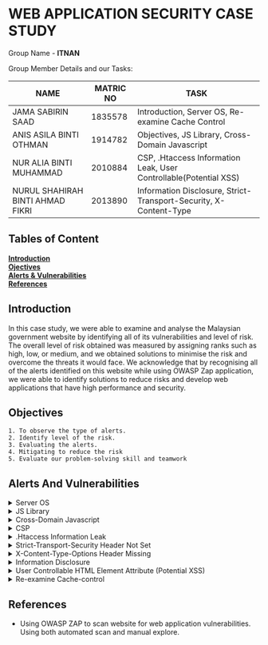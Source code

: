 # WEB APPLICATION SECURITY CASE STUDY 

Group Name - **ITNAN**<br>

Group Member Details and our Tasks:

NAME                          |MATRIC NO                      | TASK                    |
-------------------------------|-----------------------------|-----------------------------|
JAMA SABIRIN SAAD         |1835578          |Introduction, Server OS, Re-examine Cache Control |
ANIS ASILA BINTI OTHMAN          |    1914782         |Objectives, JS Library, Cross-Domain Javascript        |
NUR ALIA BINTI MUHAMMAD   |2010884 |CSP, .Htaccess Information Leak, User Controllable(Potential XSS) |
NURUL SHAHIRAH BINTI AHMAD FIKRI|2013890  |Information Disclosure, Strict-Transport-Security, X-Content-Type  |

## Tables of Content
**[Introduction](#introduction)**<br>
**[Ojectives](#objectives)**<br>
**[Alerts & Vulnerabilities](#alerts-and-vulnerabilities)**<br>
**[References](#references)**<br>

## Introduction
In this case study, we were able to examine and analyse the Malaysian government website by identifying all of its vulnerabilities and level of risk. The overall level of risk obtained was measured by assigning ranks such as high, low, or medium, and we obtained solutions to minimise the risk and overcome the threats it would face. We acknowledge that by recognising all of the alerts identified on this website while using OWASP Zap application, we were able to identify solutions to reduce risks and develop web applications that have high performance and security.


## Objectives
    1. To observe the type of alerts. 
    2. Identify level of the risk. 
    3. Evaluating the alerts. 
    4. Mitigating to reduce the risk
    5. Evaluate our problem-solving skill and teamwork

## Alerts And Vulnerabilities

<details><summary>Server OS</summary>
  
  * Level of the risk - Low
  * Classification of threat - CWE ID 829
  
  * Identification :
  By examining header X-Content-Type-Options alert which is designed to protect web applications from MIME type sniffing attacks.This alert provided details about the web server used, which is apache and operates on the Windows operating system. Furthermore, the Cross-Domain JavaScript Source File Inclusion alert specifies the server-side scripting language utilized, which is javascript with.js extension, thereby allowing javascript to be executed on the server.

  * Evaluation :
  The Anti-MIME-Sniffing header X-Content-Type-Options was not set to 'nosniff', which allows older versions of Internet Explorer and Chrome to perform MIME-sniffing on the response body. This enables attackers to execute malicious code on the website by tricking the browser into interpreting a file as a different MIME type other than the MIME type that the file is actually intended to be. The website used one or more javascript files from a third-party domain where this parties can collect data of users. Moreover this vulnerability allows attackers to inject javascript file from different domain giving them the ability to get users information and credentials 
  
  * Prevention :
1. Developers must ensure that the X-Content-Type-Options header is set to 'nosniff' for all web pages while also setting the content type for the website to text/html. Moreover, all the users must use web browsers, such as Google Chrome, Firefox, internet Explorer or any other browser that do not perform MIME-sniffing 

2. Allow JavaScript source files to be loaded from only trusted sources by evaluating these parties based on their performance before allowing, and ensuring that the sources cannot be managed by application end users.

3. Use HTTPS protocol to increase the security of the site and prevent attackers from obtaining user credentials. 


</details>

<details><summary>JS Library</summary>
  
  * Level of the risk - Medium
  * Classification of threat - CWE ID 829
  * Identification:
    JavaScript libraries are collections of pre-written JavaScript code that provide specific functionalities and features. They are designed to make it easier for developers to build web applications by providing ready-to-use functions and components. The risk associated with CWE ID 829 is that the untrusted functionality can introduce security vulnerabilities or enable malicious actions within the software. The untrusted code may have unintended or malicious behaviors that could compromise the integrity, confidentiality, or availability of the system.
    
  * Evaluation:
    During an evaluation, it shows that library jquery, version 3.3.1 is vulnerable. It can lead to exploitation of known vulnerabilities, code execution, data breaches and Denial-of-Service (DoS) Attack. The vulnerable versions of jQuery File Upload had a remote code execution vulnerability that allowed attackers to execute arbitrary code on the server hosting the application. This vulnerability was related to the insecure handling of user-supplied file names.
   
  * Prevention:
1. Validate Inputs: Always validate and sanitize any inputs from untrusted sources to prevent injection attacks or unexpected behavior.

2. Code Reviews and Audits: Perform regular code reviews and security audits to identify any potential vulnerabilities or risks introduced by the integration of untrusted functionality.

3. Least Privilege: Limit the permissions and privileges granted to the untrusted code to reduce the potential damage it can cause if compromised.

4. Update and Patch: Keep all software components, including the untrusted functionality, up to date with the latest security patches and updates to mitigate known vulnerabilities.    
  
</details>

<details><summary>Cross-Domain Javascript</summary>
  
  * Level of the risk - Low
  * Classification of threat - CWE ID 829
  * Identification :
    Cross-domain JavaScript source file inclusion is a security warning that can affect a web application that runs one or more Javascript files from a third-party domain. It has been identified that the page includes one or more script files from a third-party domain. Cross-Origin Resource Sharing standard are used and it works by adding new HTTP headers that let servers describe which origins are permitted to read that information from a web browser. The website are exposed to, if the third-party intentionally or unintentionally holds a malicious content, it can be added and executed on the victim’s web application. This possibility occurs when the external Javascript is not validated.
  
  * Evaluation :
  During an evaluation, there is a possible execution of malicious javascript and also possible user data manipulation and leakage. For example, when a user sends a request, the script will be updated with the response message. If the response is stored in global variables, everyone can read it. If the sensitive information is included in a JSONP response, the executed function can be overridden to get the sensitive information. This trick can be used for global functions as well. Instead of overriding the executed functions, we may use custom-coded callback functions for global functions.
  
  * Prevention :
 1. Avoid placing sensitive information inside javascript files or JSONP.

2. Always try to sanitize user entries that are stored in JSON files.

3. Use subresource integrity. It helps browsers to check whether the fetched resources are unnecessarily manipulated or not.

4. Enable Content Security Policy (CSP).
  
</details>

<details><summary>CSP</summary>
  
  * Level of the risk - Medium 
  * Classification of threat - CWE ID 693
  * Identification :
   The Content Security Policy (CSP) is designed to offer supplementary security by identifying and resolving certain types of attacks, including Cross Site Scripting (XSS) and data injection attacks, which are commonly employed for activities such as website defacement, malware dissemination, and data theft. This security measure utilizes a standardized set of HTTP headers, enabling website owners to designate authorised sources of content. According to the Common Weakness Enumeration (CWE) website, the website in question lacks sufficient protection and requires additional defensive measures due to the absence of a protective mechanism against a particular class of attack.

  * Evaluation :
  During a website evaluation, it was revealed that the website's headers were misconfigured, creating security gaps that could be exploited by attackers. The vulnerabilities were identified in the website's portal index and a text document under robots. This situation is concerning since it leaves the website open to attack, allowing malicious actors to take advantage of the vulnerabilities and gain entry with ease.

* Prevention : 
1. Ensure that the website's headers are correctly configured and that they conform to established best practices. This can be done using tools such as security scanners, which can identify potential issues and provide recommendations for addressing them.

2. Implement HTTPS encryption to protect sensitive data in transit and prevent attackers from intercepting or modifying communications between the website and its users.

3. Train website developers and administrators on secure coding practices and the latest security threats, so they can stay informed and take proactive measures to protect the website from attacks.

</details>

<details><summary>.Htaccess Information Leak</summary>
  
  * Level of the risk - Medium
  * Classification of threat - CWE ID 94
  * Identification : Htaccess files have the ability to modify the configuration of Apache Web Server, enabling users to enable or disable additional functionalities and features. According to CWE, a user's input containing code syntax can alter the intended control flow of the product, leading to arbitrary code execution. Injection problems cover a wide range of issues and require different mitigation methods. All injection issues share a commonality in that they allow control plane data to be injected into the user-controlled data plane, making them injection vulnerabilities.
  
  * Evaluation : During the evaluation, it was discovered that the .htaccess file was publicly accessible, which poses a significant security risk as sensitive information related to the website's configuration can be exposed to malicious actors. The .htaccess file is used to set configuration directives for a specific document directory and its subdirectories within the Apache Web Server. Therefore, if it falls into the wrong hands, it can be used to modify the server's behavior or expose sensitive information, leading to potential attacks such as website defacement or data theft.
  
* Prevention : 
1. Use server configuration files instead: Use server configuration files instead of .htaccess files, as server configuration files offer more security and control.
  
2. Regularly monitor and review files: Review all files, including .htaccess files, on a regular basis for any unauthorized changes.
  
3. Implement access controls: Implement access controls, such as firewalls and password protection, to limit access to the website and its files to only authorized users and cannot be accessible.
  
</details>

<details><summary>Strict-Transport-Security Header Not Set</summary>

* Level of the risk - Low

* Classification of threat - CWE ID 319

* Identification : Strict-Transport-Security Header Not Set has a vulnerability that allows a man-in-the-middle (MITM) attack to be used to intercept communication between a user's web browser and the server. Sensitive data theft, including the theft of login credentials or personal information, may result from this. A user's web browser might not be aware to always use a secure HTTPS connection when interacting with the server without the Strict-Transport-Security header. This may make the connection open to data theft and interception.

* Evaluation: During an evaluation, it was found that the absence of the Strict-Transport-Security (STS) header leaves the site vulnerable to multiple security threats. Attackers can potentially carry out Man-in-the-Middle (MITM) attacks, intercept traffic and convert HTTPS requests to HTTP requests using SSL stripping techniques, and use clickjacking attacks to trick users into clicking on malicious links or buttons. Web developers must understand the importance of implementing STS headers correctly to safeguard sensitive information and prevent security breaches. Implementing STS headers on the website is necessary to secure web applications against these types of threats.

* Prevention: 
1. Strict-Transport-Security (HSTS) headers should be used: In order to require the user's web browser to only use HTTPS connections, set the Strict-Transport-Security header in all HTTP responses. By instructing the browser to use HTTPS for all upcoming requests to the domain, this header reduces the possibility of protocol downgrade attacks.

2. Use HTTPS for all connections: Ensure that HTTP is never used when connecting to your web application. By doing this, MITM and session hijacking attacks will be reduced.

3. Use certificate pinning: To ensure that the web browser only accepts trusted SSL/TLS certificates. By confirming that the certificate displayed during the connection is the expected one, this will help prevent MITM attacks.

4. Observe traffic and access logs: Carefully monitor traffic and access logs to spot any suspicious activity that might point to an ongoing attack. Respond right away to found vulnerabilities and put in place the required defences to stop attacks.

</details>

<details><summary>X-Content-Type-Options Header Missing</summary>

* Level of the risk - Low

* Classification of threat - CWE ID 693

* Identification : The X-Content-Type-Options header is a security header that directs web browsers not to override the response content-type header. This is significant because some web browsers may try to sniff the content type of a response to determine the manner in which to deal with it. For instance, if a response is marked as text/html but actually contains JavaScript code, a browser may still try to run the JavaScript code, which could cause security problems. A server could be vulnerable to attacks like content spoofing, where an attacker could change the response content-type to deceive a browser into running malicious code, by leaving out the X-Content-Type-Options header. X-Content-Type-Options Header Missing is a vulnerability where a web server fails to include the X-Content-Type-Options header in its HTTP responses, which corresponds to CWE. By tricking a web browser into thinking a response is a different content type, an attacker can use MIME sniffing attacks, which are mitigated by this header. A web server may be vulnerable to content spoofing, MIME sniffing, cross-site scripting (XSS), and clickjacking attacks without the X-Content-Type-Options header.

* Evaluation: The X-Content-Type-Options header with the value nosniff is present on the website. Although attackers can exploit vulnerabilities by uploading files with incorrect MIME types, the nosniff value instructs the browser not to interpret such files, reducing the risk of script-based attacks like cross-site scripting (XSS). Web developers should configure this header correctly to prevent attackers from exploiting vulnerabilities and executing malicious attacks on the website.

* Prevention: 
1. Implement the X-Content-Type-Options header in HTTP responses: This header's value ought to be nosniff. By doing this, the web server instructs web browsers to only comprehend the response's content according to the response content-type header.

2. Set the web application frameworks: The X-Content-Type-Options header can be set using built-in options in web application frameworks like ASP.NET and Ruby on Rails. By turning on this feature, MIME sniffing attacks can be avoided.

3. Use a content delivery network (CDN): By delivering content with the appropriate MIME type and ensuring that the X-Content-Type-Options header is set in HTTP responses, a CDN can assist in preventing MIME sniffing attacks.

4. Scan for vulnerabilities frequently: Regular vulnerability scans can help locate any X-Content-Type-Options headers that are missing from a security protocol.

5. Maintain software updates: To prevent known vulnerabilities related to the X-Content-Type-Options header, make sure that the web server and all of its software components are up to date with the most recent security patches and updates.

</details>

<details><summary>Information Disclosure</summary>

* Level of the risk - Informational

* Classification of threat - CWE ID 200

* Identification : Information disclosure can be exploited by attackers in a variety of ways. Suspicious comments, which could be shared on a website or within a JavaScript file like the one in the URL, might be used by attackers to reveal confidential information such as usernames, passwords, or other personal data. This information could be used by attackers to carry out additional attacks, such as phishing or identity theft. Attackers could also use information disclosure as a form of monitoring, gathering information about a target or system in order to plan a more sophisticated attack. If suspicious comments indicate sensitive or private information to unauthorised parties, they may be classified as an information leak vulnerability under CWE-200. Such comments might include information that attackers might utilise to gain unauthorized access to a system or conduct other malicious activities.

* Evaluation: During an evaluation of the website, suspicious comments were found in the source code, which can potentially lead to information disclosure. Attackers can exploit these comments to obtain valuable information about the website's infrastructure and vulnerabilities, as well as sensitive information such as usernames, passwords, and API keys. It is crucial for web developers to ensure that such comments are removed from the source code to prevent attackers from exploiting them and carrying out malicious activities.

* Prevention: 
1. Secure coding practices: Developers should adhere to secure coding practices and use code review tools to identify and eliminate any suspicious comments. They should also be acquainted with best practices for security and kept up-to-date on the latest security threats and vulnerabilities.

2. Sanitise user inputs and activate access controls: To prevent unauthorized access to sensitive data, applications should sanitize user inputs and implement access controls.

3. Encrypt and hash sensitive data: To prevent unauthorized access and data leaks, sensitive data should be encrypted and hashed.

4. Limit sensitive data exposure: Developers should limit sensitive data exposure by only maintaining it when necessary and keeping it concealed from potential hackers.

5. Regularly monitoring system logs: It can aid in the detection of suspicious activity and the prevention of data leaks. This can include employing intrusion detection and prevention systems as well as monitoring network traffic for indications of attacks.

6. Educate users: Users should be educated on the importance of keeping their personal information secure and the manner in which to avoid phishing scams and other common attacks that can lead to information disclosure.

</details>

<details><summary>User Controllable HTML Element Attribute (Potential XSS)</summary>

 * Level of the risk - Low
  * Classification of threat - CWE ID 20
  * Identification : The aim of the security check is to examine user-provided input in query string parameters and POST data to locate instances where specific HTML attribute values can be manipulated. The objective of this check is to identify possible hot-spots for cross-site scripting (XSS) attacks, which necessitate further review by a security analyst to determine their exploitability. If software fails to validate input correctly, an attacker can generate input that is unexpected by the application. According to the CWE website, this can result in unintended input being delivered to parts of the system, which may lead to altered control flow, arbitrary control of a resource, or arbitrary code execution.
  
  * Evaluation : During the website evaluation, it was discovered that there were issues with input validation in query parameters located in the language function of the portal index. This vulnerability allowed for user-controlled HTML attribute values, which could be exploited by injecting special characters to test for potential cross-site scripting (XSS) attacks. This vulnerability is highly concerning since it could allow an attacker to inject malicious code into the website, confusing visitors and leading to unwanted situations such as scams.

  * Prevention : 
  1. Ensure that any user-supplied data is sanitized and validated before being used by the application. This can include validating input data type, length, and format, as well as restricting input to only allow certain characters or patterns. 
  
  2. Implementing a Content Security Policy (CSP) with appropriate HTTP headers can help prevent XSS attacks by restricting the sources of content that can be loaded on the website and regular security assessments and testing can also help identify and address any vulnerabilities before they can be exploited by attackers.
  
</details>

<details><summary>Re-examine Cache-control</summary>

 * Level of the risk - Low
  * Classification of threat - CWE ID 525
  * Identification :   Cache controls are browser headers that indicate the server- and client-side catching policies. This policy gives the website the ability to control how pages and resources are cached. Caching allows websites to increase their performance, but if it is not implemented correctly, it can endanger the website and expose critical information to unauthorized users. Cache-control directives are set in the HTTP response header to acquire information from client and the server side on how to cache and store the response.

  * Evaluation : While reviewing the web application, it was discovered that some configurations on the catche-control header were not correctly configured or were missing, and in this vulnerability, if the attacker modifies contents from third parties, it may affect the web application. Before sending a request to the server, review the cached data to ensure that no sensitive data is captured. 

  * Prevention : 
  1. To ensure high security, make sure the cache-control HTTP header is set to "no-cache," which requires the browser to confirm the resource with the server whether the catched resource has been updated or modified.  The cache-control HTTP header should be set to "no-store" which can be used when dealing with sensitive information. 
  
  2. For any asset resource such as images should be set to public where by that resource can cached by any cache, and setting the "max-age" as well where it determines the amount of time the response can be used from the time it was requested.

  
</details>

## References
* Using OWASP ZAP to scan website for web application vulnerabilities. Using both automated scan and manual explore.
